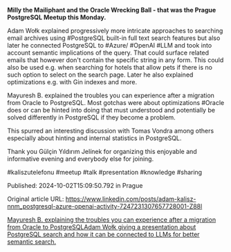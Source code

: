 **Milly the Mailiphant and the Oracle Wrecking Ball - that was the Prague PostgreSQL Meetup this Monday.**


Adam Wołk explained progressively more intricate approaches to searching email archives using #PostgreSQL built-in full text search features but also later he connected PostgreSQL to #Azure/ #OpenAI #LLM and took into account semantic implications of the query. That could surface related emails that however don't contain the specific string in any form. This could also be used e.g. when searching for hotels that allow pets if there is no such option to select on the search page. Later he also explained optimizations e.g. with Gin indexes and more.


Mayuresh B. explained the troubles you can experience after a migration from Oracle to PostgreSQL. Most gotchas were about optimizations #Oracle does or can be hinted into doing that must understood and potentially be solved differently in PostgreSQL if they become a problem.

This spurred an interesting discussion with Tomas Vondra among others especially about hinting and internal statistics in PostgreSQL.


Thank you Gülçin Yıldırım Jelínek for organizing this enjoyable and informative evening and everybody else for joining.


#kaliszutelefonu #meetup #talk #presentation #knowledge #sharing


Published: 2024-10-02T15:09:50.792 in Prague

Original article URL: https://www.linkedin.com/posts/adam-kalisz-nnm_postgresql-azure-openai-activity-7247231307657728001-Z88l

[Mayuresh B. explaining the troubles you can experience after a migration from Oracle to PostgreSQL](./media/oracle-wrecking-ball.jpg)[Adam Wołk giving a presentation about PostgreSQL search and how it can be connected to LLMs for better semantic search.](./media/milly-the-mailiphant.jpg)
